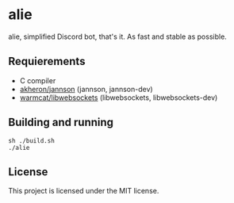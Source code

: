 # alie
alie, simplified Discord bot, that's it. As fast and stable as possible.

## Requierements
+ C compiler
+ [akheron/jannson](https://github.com/akheron/jansson) (jannson, jannson-dev)
+ [warmcat/libwebsockets](https://github.com/warmcat/libwebsockets) (libwebsockets, libwebsockets-dev)

## Building and running
```
sh ./build.sh
./alie
```

## License
This project is licensed under the MIT license.
